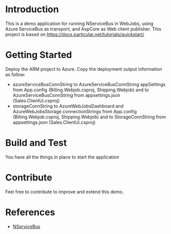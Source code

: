 # Introduction 
This is a demo application for running NServiceBus in WebJobs, using Azure ServiceBus as transport, and AspCore as Web client publisher.
This project is based on https://docs.particular.net/tutorials/quickstart/

# Getting Started
Deploy the ARM project to Azure.
Copy the deployment output information as follow:
- azureServiceBusConnString to AzureServiceBusConnString appSettings from App.config (Billing.Webjob.csproj, Shipping.Webjob) and to AzureServiceBusConnString from appsettings.json (Sales.ClientUi.csproj)
- storageConnString to AzureWebJobsDashboard and AzureWebJobsStorage connectionStrings from App.config (Billing.Webjob.csproj, Shipping.Webjob) and to StorageConnString from appsettings.json (Sales.ClientUi.csproj)

# Build and Test
You have all the things in place to start the application

# Contribute
Feel free to contribute to improve and extend this demo.

# References
- [NServiceBus](https://docs.particular.net/tutorials/quickstart/)